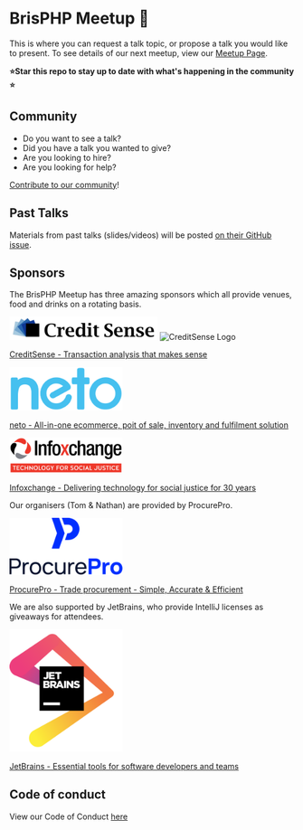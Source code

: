 # BrisPHP Meetup 🐘

This is where you can request a talk topic, or propose a talk you would like to present. To see details of our next meetup, view our [Meetup Page](https://www.meetup.com/BrisPHP/).

**⭐️Star this repo to stay up to date with what's happening in the community ⭐️**

## Community

* Do you want to see a talk? 
* Did you have a talk you wanted to give?
* Are you looking to hire?
* Are you looking for help?

[Contribute to our community](https://github.com/BrisPHP/meetups/issues/new)!


## Past Talks

Materials from past talks (slides/videos) will be posted [on their GitHub issue](https://github.com/BrisPHP/meetups/issues?utf8=%E2%9C%93&q=is%3Aissue+label%3A%22Talk+Finalised%22+).

## Sponsors

The BrisPHP Meetup has three amazing sponsors which all provide venues, food and drinks on a rotating basis.

![creditsense-logo](./images/creditsense.png)
<img src="/images/creditsenseo.png" alt="CreditSense Logo" width="200">

[CreditSense - Transaction analysis that makes sense](https://creditsense.com.au/)

<img src="/images/neto-logo.svg?sanitize=true" alt="Neto Logo" width="200">

[neto - All-in-one ecommerce, poit of sale, inventory and fulfilment solution](https://www.neto.com.au/)

<img src="/images/infoxchange.png" alt="Infoxchange Logo" width="200">

[Infoxchange - Delivering technology for social justice for 30 years](https://www.infoxchange.org/au)

Our organisers (Tom & Nathan) are provided by ProcurePro.

<img src="/images/procurepro-logo.png" alt="ProcurePro logo" width="200">

[ProcurePro - Trade procurement - Simple, Accurate & Efficient](https://procurepro.co)

We are also supported by JetBrains, who provide IntelliJ licenses as giveaways for attendees.

<img src="/images/jetbrains.png" alt="JetBrains logo" width="200">

[JetBrains - Essential tools for software developers and teams](https://www.jetbrains.com/)

## Code of conduct

View our Code of Conduct [here](./code-of-conduct.md)

